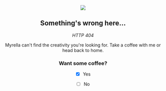 <div align="center">
  <img src="https://i.imgur.com/fzugHNm.png">
<h2>Something's wrong here...</h2>
<i>HTTP 404</i> 

<p>Myrella can't find the creativity you're looking for. Take a coffee with me or head back to home.</p>

### <h3>Want some coffee?</h3>

- [x] Yes
- [ ] No
  
  
  
</div>
